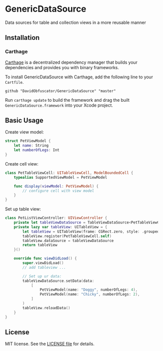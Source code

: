 # GenericDataSource

Data sources for table and collection views in a more reusable manner

## Installation

### Carthage

[Carthage](https://github.com/Carthage/Carthage) is a decentralized dependency manager that builds your dependencies and provides you with binary frameworks.

To install GenericDataSource with Carthage, add the following line to your `Cartfile`.

```ogdl
github "DavidObfuscator/GenericDataSource" "master"
```

Run `carthage update` to build the framework and drag the built `GenericDataSource.framework` into your Xcode project.

## Basic Usage

Create view model:

```swift
struct PetViewModel {
    let name: String
    let numberOfLegs: Int
}
```

Create cell view:

```swift
class PetTableViewCell: UITableViewCell, ModelBoundedCell {
    typealias SupportedViewModel = PetViewModel

    func display(viewModel: PetViewModel) {
        // configure cell with view model
    }
}
```

Set up table view:

```swift
class PetListViewController: UIViewController {
    private let tableViewDataSource = TableViewDataSource<PetTableViewCell>()
    private lazy var tableView: UITableView = {
        let tableView = UITableView(frame: CGRect.zero, style: .grouped)
        tableView.register(PetTableViewCell.self)
        tableView.dataSource = tableViewDataSource
        return tableView
    }()

    override func viewDidLoad() {
        super.viewDidLoad()
        // add tableview ...

        // Set up ur data:
        tableViewDataSource.setData(data:
            [
                PetViewModel(name: "Doggy", numberOfLegs: 4),
                PetViewModel(name: "Chicky", numberOfLegs: 2),
            ]
        )
        tableView.reloadData()
    }
}
```

## License

MIT license. See the [LICENSE file](LICENSE.txt) for details.
